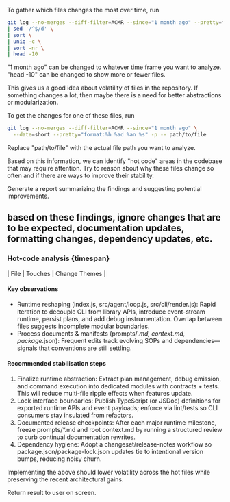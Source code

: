 To gather which files changes the most over time, run
```bash
git log --no-merges --diff-filter=ACMR --since="1 month ago" --pretty=format: --name-only \
| sed '/^$/d' \
| sort \
| uniq -c \
| sort -nr \
| head -10
```

"1 month ago" can be changed to whatever time frame you want to analyze.
"head -10" can be changed to show more or fewer files.

This gives us a good idea about volatility of files in the repository.
If something changes a lot, then maybe there is a need for better abstractions or
modularization.

To get the changes for one of these files, run
```bash
git log --no-merges --diff-filter=ACMR --since="1 month ago" \
  --date=short --pretty="format:%h %ad %an %s" -p -- path/to/file
```

Replace "path/to/file" with the actual file path you want to analyze.

Based on this information, we can identify "hot code" areas in the codebase that may require attention.
Try to reason about why these files change so often and if there are ways to improve their stability.

Generate a report summarizing the findings and suggesting potential improvements.

based on these findings, ignore changes that are to be expected, documentation updates, formatting changes, dependency updates, etc.
----
### Hot-code analysis {timespan}

<!--insert table-->
| File  | Touches | Change Themes |

#### Key observations

<!--example observations-->
  * Runtime reshaping (index.js, src/agent/loop.js, src/cli/render.js): Rapid iteration to decouple CLI from library APIs, introduce event-stream runtime, persist plans, and add debug instrumentation. Overlap between files suggests incomplete modular boundaries.
  * Process documents & manifests (prompts/*.md, context.md, package*.json): Frequent edits track evolving SOPs and dependencies—signals that conventions are still settling.

#### Recommended stabilisation steps

<!--example recommendations-->
  1. Finalize runtime abstraction: Extract plan management, debug emission, and command execution into dedicated modules with contracts + tests. This will reduce multi-file ripple effects when features update.
  2. Lock interface boundaries: Publish TypeScript (or JSDoc) definitions for exported runtime APIs and event payloads; enforce via lint/tests so CLI consumers stay insulated from refactors.
  3. Documented release checkpoints: After each major runtime milestone, freeze prompts/*.md and root context.md by running a structured review to curb continual documentation rewrites.
  4. Dependency hygiene: Adopt a changeset/release-notes workflow so package.json/package-lock.json updates tie to intentional version bumps, reducing noisy churn.

Implementing the above should lower volatility across the hot files while preserving the recent architectural gains.

Return result to user on screen.